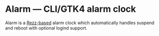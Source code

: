 # Alarm — CLI/GTK4 alarm clock

Alarm is a [Rezz-based](./rezz) alarm clock which automatically handles suspend
and reboot with optional logind support.
